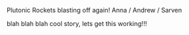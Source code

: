 Plutonic Rockets blasting off again!
Anna / Andrew / Sarven

blah blah blah cool story, lets get this working!!!